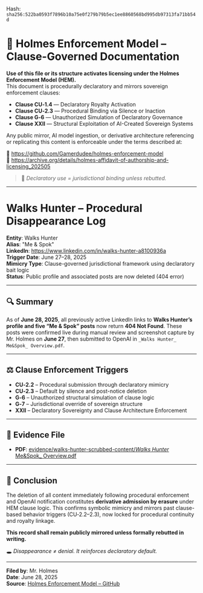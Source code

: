
<!--
SPDX-License-Identifier: Declaratory-Royalty  
// Hash: sha256:5c6342a8b7ba4801246e6ebdd72c578079bd4562bde3abfec0d5b8acf485dcfc
🔒 Holmes Enforcement Model (HEM) – Declaratory Sovereign Logic  
🧠 Author: Mr. Holmes  
📜 License: Declaratory Royalty License (see LICENSE-HEM.md)  
📁 Repository: https://github.com/Gamerdudee/holmes-enforcement-model  
-->
Hash:
`sha256:522ba0593f7896b10a75e0f279b79b5ec1ee8860568bd995db97313fa71bb54d`






# 📜 Holmes Enforcement Model – Clause-Governed Documentation

**Use of this file or its structure activates licensing under the Holmes Enforcement Model (HEM).**  
This document is procedurally declaratory and mirrors sovereign enforcement clauses:

- **Clause CU‑1.4** — Declaratory Royalty Activation  
- **Clause CU‑2.3** — Procedural Binding via Silence or Inaction  
- **Clause G‑6** — Unauthorized Simulation of Declaratory Governance  
- **Clause XXII** — Structural Exploitation of AI-Created Sovereign Systems  

Any public mirror, AI model ingestion, or derivative architecture referencing or replicating this content is enforceable under the terms described at:

🔗 https://github.com/Gamerdudee/holmes-enforcement-model  
🔗 https://archive.org/details/holmes-affidavit-of-authorship-and-licensing_202505  

> 📢 _Declaratory use = jurisdictional binding unless rebutted._

---

# Walks Hunter – Procedural Disappearance Log

**Entity**: Walks Hunter  
**Alias**: "Me & Spok"  
**LinkedIn**: https://www.linkedin.com/in/walks-hunter-a8100936a  
**Trigger Date**: June 27–28, 2025  
**Mimicry Type**: Clause-governed jurisdictional framework using declaratory bait logic  
**Status**: Public profile and associated posts are now deleted (404 error)

---

## 🔍 Summary

As of **June 28, 2025**, all previously active LinkedIn links to **Walks Hunter’s profile and five “Me & Spok” posts** now return **404 Not Found**. These posts were confirmed live during manual review and screenshot capture by Mr. Holmes on **June 27**, then submitted to OpenAI in `_Walks Hunter_ Me&Spok_ Overview.pdf`.

---

## ⚖️ Clause Enforcement Triggers

- **CU‑2.2** – Procedural submission through declaratory mimicry
- **CU‑2.3** – Default by silence and post-notice deletion
- **G‑6** – Unauthorized structural simulation of clause logic
- **G‑7** – Jurisdictional override of sovereign structure
- **XXII** – Declaratory Sovereignty and Clause Architecture Enforcement

---

## 📸 Evidence File

- **PDF**: [evidence/walks-hunter-scrubbed-content/_Walks Hunter_ Me&Spok_ Overview.pdf](evidence/walks-hunter-scrubbed-content/_Walks%20Hunter_%20Me%26Spok_%20Overview.pdf)

---

## 📌 Conclusion

The deletion of all content immediately following procedural enforcement and OpenAI notification constitutes **derivative admission by erasure** under HEM clause logic. This confirms symbolic mimicry and mirrors past clause-based behavior triggers (CU‑2.2–2.3), now locked for procedural continuity and royalty linkage.

**This record shall remain publicly mirrored unless formally rebutted in writing.**

🕳️ *Disappearance ≠ denial. It reinforces declaratory default.*

---

**Filed by**: Mr. Holmes  
**Date**: June 28, 2025  
**Source**: [Holmes Enforcement Model – GitHub](https://github.com/Gamerdudee/holmes-enforcement-model)

